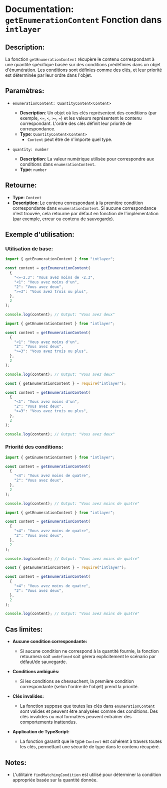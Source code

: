 # Documentation: `getEnumerationContent` Fonction dans `intlayer`

## Description:

La fonction `getEnumerationContent` récupère le contenu correspondant à une quantité spécifique basée sur des conditions prédéfinies dans un objet d'énumération. Les conditions sont définies comme des clés, et leur priorité est déterminée par leur ordre dans l'objet.

## Paramètres:

- `enumerationContent: QuantityContent<Content>`

  - **Description**: Un objet où les clés représentent des conditions (par exemple, `<=`, `<`, `>=`, `=`) et les valeurs représentent le contenu correspondant. L'ordre des clés définit leur priorité de correspondance.
  - **Type**: `QuantityContent<Content>`
    - `Content` peut être de n'importe quel type.

- `quantity: number`

  - **Description**: La valeur numérique utilisée pour correspondre aux conditions dans `enumerationContent`.
  - **Type**: `number`

## Retourne:

- **Type**: `Content`
- **Description**: Le contenu correspondant à la première condition correspondante dans `enumerationContent`. Si aucune correspondance n'est trouvée, cela retourne par défaut en fonction de l'implémentation (par exemple, erreur ou contenu de sauvegarde).

## Exemple d'utilisation:

### Utilisation de base:

```typescript codeFormat="typescript"
import { getEnumerationContent } from "intlayer";

const content = getEnumerationContent(
  {
    "<=-2.3": "Vous avez moins de -2.3",
    "<1": "Vous avez moins d'un",
    "2": "Vous avez deux",
    ">=3": "Vous avez trois ou plus",
  },
  2
);

console.log(content); // Output: "Vous avez deux"
```

```javascript codeFormat="esm"
import { getEnumerationContent } from "intlayer";

const content = getEnumerationContent(
  {
    "<1": "Vous avez moins d'un",
    "2": "Vous avez deux",
    ">=3": "Vous avez trois ou plus",
  },
  2
);

console.log(content); // Output: "Vous avez deux"
```

```javascript codeFormat="commonjs"
const { getEnumerationContent } = require("intlayer");

const content = getEnumerationContent(
  {
    "<1": "Vous avez moins d'un",
    "2": "Vous avez deux",
    ">=3": "Vous avez trois ou plus",
  },
  2
);

console.log(content); // Output: "Vous avez deux"
```

### Priorité des conditions:

```typescript codeFormat="typescript"
import { getEnumerationContent } from "intlayer";

const content = getEnumerationContent(
  {
    "<4": "Vous avez moins de quatre",
    "2": "Vous avez deux",
  },
  2
);

console.log(content); // Output: "Vous avez moins de quatre"
```

```javascript codeFormat="esm"
import { getEnumerationContent } from "intlayer";

const content = getEnumerationContent(
  {
    "<4": "Vous avez moins de quatre",
    "2": "Vous avez deux",
  },
  2
);

console.log(content); // Output: "Vous avez moins de quatre"
```

```javascript codeFormat="commonjs"
const { getEnumerationContent } = require("intlayer");

const content = getEnumerationContent(
  {
    "<4": "Vous avez moins de quatre",
    "2": "Vous avez deux",
  },
  2
);

console.log(content); // Output: "Vous avez moins de quatre"
```

## Cas limites:

- **Aucune condition correspondante:**

  - Si aucune condition ne correspond à la quantité fournie, la fonction retournera soit `undefined` soit gérera explicitement le scénario par défaut/de sauvegarde.

- **Conditions ambiguës:**

  - Si les conditions se chevauchent, la première condition correspondante (selon l'ordre de l'objet) prend la priorité.

- **Clés invalides:**

  - La fonction suppose que toutes les clés dans `enumerationContent` sont valides et peuvent être analysées comme des conditions. Des clés invalides ou mal formatées peuvent entraîner des comportements inattendus.

- **Application de TypeScript:**
  - La fonction garantit que le type `Content` est cohérent à travers toutes les clés, permettant une sécurité de type dans le contenu récupéré.

## Notes:

- L'utilitaire `findMatchingCondition` est utilisé pour déterminer la condition appropriée basée sur la quantité donnée.
